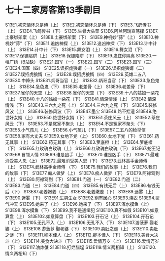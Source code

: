 # 七十二家房客第13季剧目
S13E1.初恋情怀总是诗（上）
S13E2.初恋情怀总是诗（下）
S13E3.飞鸽传书（上）
S13E4.飞鸽传书（下）
S13E5.生骨大头菜
S13E6.阿兰阿瑞查笃撑
S13E7.土豪绑架案（上）
S13E8.土豪绑架案（下）
S13E9.神机妙“蒜”（上）
S13E10.神机妙“蒜”（下）
S13E11.追凶神探（上）
S13E12.追凶神探（下）
S13E13.计中计（上）
S13E14.计中计（下）
S13E15.舞女泪（上）
S13E16.舞女泪（下）
S13E17.保镖陷阱（上）
S13E18.保镖陷阱（下）
S13E19.鬼住你隔离
S13E20.一幅广绣（B站缺）
S13E21.国军（一）
S13E22.国军（二）
S13E23.国军（三）
S13E24.国军（四）
S13E25.误招虎狼婿（一）
S13E26.误招虎狼婿（二）
S13E27.误招虎狼婿（三）
S13E28.误招虎狼婿（四）
S13E29.英雄二五八
S13E30.中降头
S13E31.炳哥当官（上）
S13E32.炳哥当官（下）
S13E33.急色鬼（上）
S13E34.急色鬼（下）
S13E35.老差骨（上）
S13E36.老差骨（下）
S13E37.雀仔的天空（上）
S13E38.雀仔的天空（下）
S13E39.十八的姑娘一朵花（上）
S13E40.十八的姑娘一朵花（下）
S13E41.情深情浅（上）
S13E42.情深情浅（下）
S13E43.三六九之死（上）
S13E44.三六九之死（下）
S13E45.装修风波（上）
S13E46.装修风波（下）
S13E47.墨宝
S13E48.路不拾遗
S13E49.绝世好女婿（上）
S13E50.绝世好女婿（下）
S13E51.茶庄风云（上）
S13E52.茶庄风云（下）
S13E53.不是冤家不聚头（上）
S13E54.不是冤家不聚头（下）
S13E55.小气孩儿（上）
S13E56.小气孩儿（下）
S13E57.二五八的检举信
S13E58.家有大丈夫
S13E59.女地下党（上）
S13E60.女地下党（下）
S13E61.药无其事（上）
S13E62.药无其事（下）
S13E63.箩底橙（上）
S13E64.箩底橙（下）
S13E65.红玫瑰白玫瑰（上）
S13E66.红玫瑰白玫瑰（下）
S13E67.蛇王记
S13E68.冒领人情
S13E69.谁是凶手（上）
S13E70.谁是凶手（下）
S13E71.最难消受美人恩（上）
S13E72.最难消受美人恩（下）
S13E73.武林高手金师傅 （上）
S13E74.武林高手金师傅 （下）
S13E75.我们的故事（上）
S13E76.我们的故事（下）
S13E77.痴人做梦（上）
S13E78.痴人做梦（下）
S13E79.阿禄驾到（上）
S13E80.阿禄驾到（下）
S13E81.门道（一）
S13E82.门道（二）
S13E83.门道（三）
S13E84.门道（四）
S13E85.有钱无后（上）
S13E86.有钱无后（下）
S13E87.老姜嫩姜（上）
S13E88.老姜嫩姜（下）
S13E89.迷雾（上）
S13E90.迷雾（下）
S13E91.生男生女
S13E92.别有居心
S13E93.烧衣
S13E94.豪气冲天
S13E95.她来了（上）
S13E96.她来了（下）
S13E97.浑水摸鱼（上）
S13E98.浑水摸鱼（下）
S13E99.我不是通缉犯
S13E100.真不如假
S13E101.如意算盘（上）
S13E102.如意算盘（下）
S13E103.孖石记（上）
S13E104.孖石记（下）
S13E105.无孔不入（上）
S13E106.无孔不入（下）
S13E107.游菠萝 娶老婆（上）
S13E108.游菠萝 娶老婆（下）
S13E109.卖肚之谜（上）
S13E110.卖肚之谜（下）
S13E111.卿本佳人（上）
S13E112.卿本佳人（下）
S13E113.美食大决斗（上）
S13E114.美食大决斗（下）
S13E115.爱情万岁（上）
S13E116.爱情万岁（下）
S13E117.油炸蟹
S13E118.打烂醋埕
S13E119.情义两相知（上）
S13E120.情义两相知（下）
<!-- 内容基于[闲看蜜蜂由蜜意]整理内容进行二次整理 https://space.bilibili.com/512513078 出处：bilibili -->